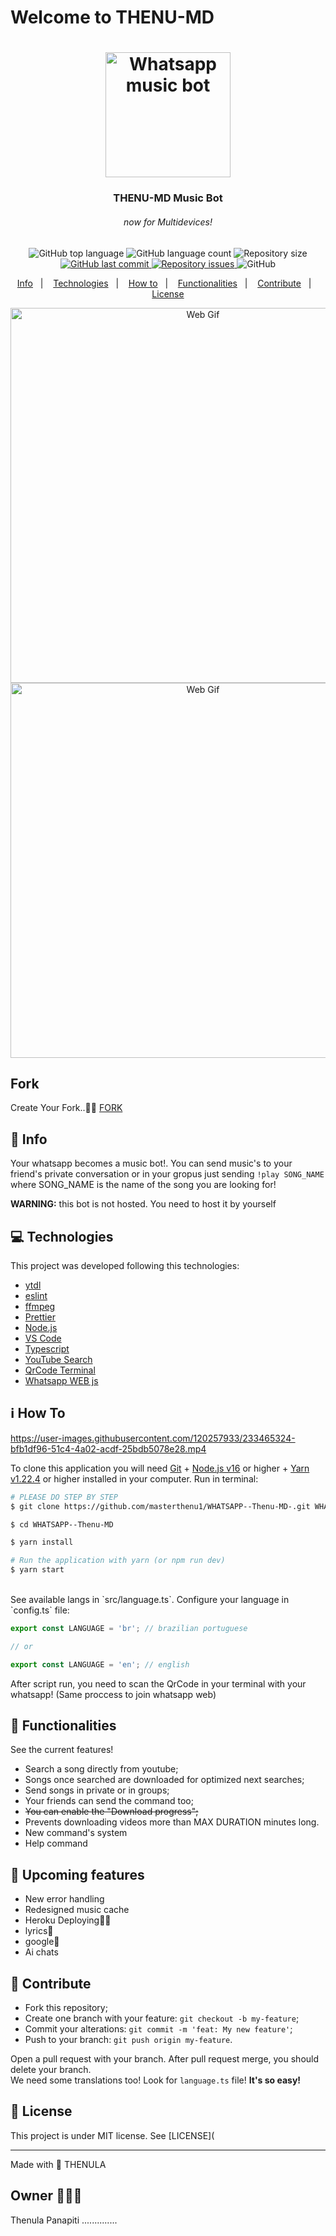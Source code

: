 # Welcome to THENU-MD

<h1 align="center">
  <img alt="Whatsapp music bot" title="Thenu-MD-Whatsapp music bot" src="https://telegra.ph/file/75c46f81a28c74bf683bf.jpg" width="200px" />
</h1>

<h3 align="center">
  THENU-MD Music Bot 
</h3>
<h6 align="center"><i>now for Multidevices!</i></h6>

<p align="center">
  <img alt="GitHub top language" src="https://img.shields.io/github/languages/top/mlg404/whatsapp-music-bot.svg">

  <img alt="GitHub language count" src="https://img.shields.io/github/languages/count/mlg404/whatsapp-music-bot.svg">

  <img alt="Repository size" src="https://img.shields.io/github/repo-size/mlg404/whatsapp-music-bot.svg">
  <a href="https://github.com/mlg404/whatsapp-music-bot/commits/master">
    <img alt="GitHub last commit" src="https://img.shields.io/github/last-commit/mlg404/whatsapp-music-bot.svg">
  </a>

  <a href="https://github.com/mlg404/whatsapp-music-bot/issues">
    <img alt="Repository issues" src="https://img.shields.io/github/issues/mlg404/whatsapp-music-bot.svg">
  </a>

  <img alt="GitHub" src="https://img.shields.io/github/license/mlg404/whatsapp-music-bot.svg">
</p>

<p align="center">
  <a href="#rocket-info">Info</a>&nbsp;&nbsp;&nbsp;|&nbsp;&nbsp;&nbsp;
  <a href="#computer-technologies">Technologies</a>&nbsp;&nbsp;&nbsp;|&nbsp;&nbsp;&nbsp;
  <a href="#information_source-how-to">How to</a>&nbsp;&nbsp;&nbsp;|&nbsp;&nbsp;&nbsp;
  <a href="#mag_right-functionalities">Functionalities</a>&nbsp;&nbsp;&nbsp;|&nbsp;&nbsp;&nbsp;
  <a href="#busts_in_silhouette-contribute">Contribute</a>&nbsp;&nbsp;&nbsp;|&nbsp;&nbsp;&nbsp;
  <a href="#memo-license">License</a>
</p>

<p align="center" style="display: flex; flex-direction: column; align-items: center; justify-content:center;">
  <img alt="Web Gif" src=".github/download.gif" width="600px">
  <img alt="Web Gif" src=".github/cached.gif" width="600px">
</p>

## Fork 
Create Your Fork..🧑‍💻 [FORK](https://github.com/masterthenu1/WHATSAPP--Thenu-MD-/fork)

## :rocket: Info

Your whatsapp becomes a music bot!. You can send music's to your friend's private conversation or in your gropus just sending `!play SONG_NAME` where SONG_NAME is the name of the song you are looking for!

<strong>WARNING:</strong> this bot is not hosted. You need to host it by yourself

## :computer: Technologies

This project was developed following this technologies:

- [ytdl](https://www.npmjs.com/package/ytdl-core)
- [eslint](https://eslint.org/)
- [ffmpeg](https://ffmpeg.org/)
- [Prettier](https://prettier.io/)
- [Node.js](https://nodejs.org/en/)
- [VS Code][vc]
- [Typescript](https://www.typescriptlang.org/)
- [YouTube Search](https://www.npmjs.com/package/yt-search)
- [QrCode Terminal](https://www.npmjs.com/package/qrcode-terminal)
- [Whatsapp WEB js](https://pedroslopez.me/whatsapp-web.js/)

## :information_source: How To


https://user-images.githubusercontent.com/120257933/233465324-bfb1df96-51c4-4a02-acdf-25bdb5078e28.mp4


To clone this application you will need [Git](https://git-scm.com) + [Node.js v16][nodejs] or higher + [Yarn v1.22.4][yarn] or higher installed in your computer. Run in terminal:

```bash
# PLEASE DO STEP BY STEP
$ git clone https://github.com/masterthenu1/WHATSAPP--Thenu-MD-.git WHATSAPP--Thenu-MD

$ cd WHATSAPP--Thenu-MD

$ yarn install

# Run the application with yarn (or npm run dev)
$ yarn start
```

<br />
See available langs in `src/language.ts`. Configure your language in `config.ts` file:

```ts
export const LANGUAGE = 'br'; // brazilian portuguese

// or

export const LANGUAGE = 'en'; // english
```

After script run, you need to scan the QrCode in your terminal with your whatsapp! (Same proccess to join whatsapp web)

## :mag_right: Functionalities

See the current features!

- Search a song directly from youtube;
- Songs once searched are downloaded for optimized next searches;
- Send songs in private or in groups;
- Your friends can send the command too;
- <s>You can enable the "Download progress";</s>
- Prevents downloading videos more than MAX DURATION minutes long.
- New command's system
- Help command

## :stars: Upcoming features

- New error handling
- Redesigned music cache
- Heroku Deploying🧑‍💻
- lyrics🌟
- google🚮
- Ai chats

## :busts_in_silhouette: Contribute

- Fork this repository;
- Create one branch with your feature: `git checkout -b my-feature`;
- Commit your alterations: `git commit -m 'feat: My new feature'`;
- Push to your branch: `git push origin my-feature`.

Open a pull request with your branch. After pull request merge, you should delete your branch.
<br />
We need some translations too! Look for `language.ts` file! **It's so easy!**

## :memo: License

This project is under MIT license. See [LICENSE](

---

Made with 💙 THENULA 

[nodejs]: https://nodejs.org/
[yarn]: https://classic.yarnpkg.com/lang/en/
[vc]: https://code.visualstudio.com/

## Owner 🧑‍💻🌟 
Thenula Panapiti ..............
